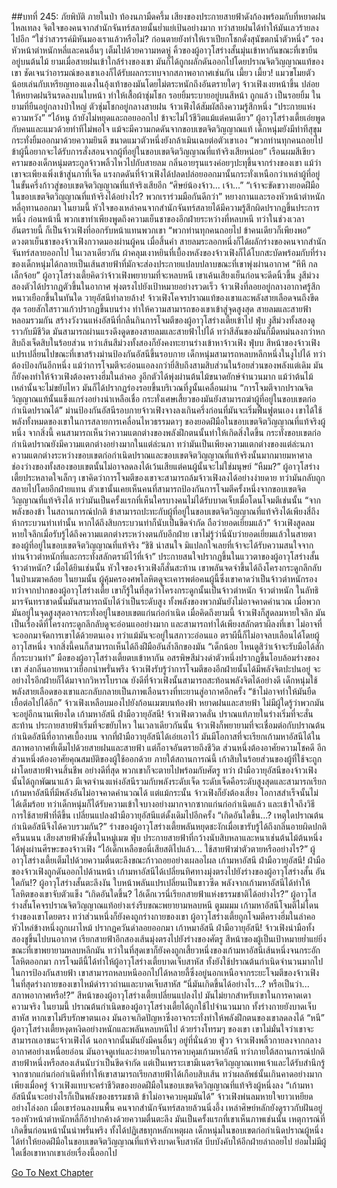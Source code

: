 ##บทที่ 245: ภัยพิบัติ
ภายในป่า
ท้องนภามืดครึ้ม เสียงของประกายสายฟ้าดังก้องพร้อมกับที่หยาดฝนไหลเทลง
จิตใจของคนจากสำนักจันทร์สลายนั้นย่ำแย่เป้นอย่างมาก ทว่าสายฝนได้ทำให้มันเลวร้ายลงไปอีก
“ใช่ว่าสวรรค์มิหันมองเราแล้วหรือไม่? ก่อนตายยังทำให้เราเปียกโชกดั่งสุนัขตกน้ำตัวหนึ่ง”
รองหัวหน้าตำหนักหลี่และคนอื่นๆ เต็มไปด้วยความหดหู่
คิ้วของผู้อาวุโสร่างสั้นมุ่นเข้าหากันขณะที่เขายืนอยู่บนต้นไม้ ยามเมื่อสายฝนเข้าใกล้ร่างของเขา มันก็ได้ถูกผลักดันออกไปโดยปราณจิตวิญญาณแท้ของเขา
ชัดเจนว่าอารมณ์ของเขาเองก็ได้รับผลกระทบจากสภาพอากาศเช่นกัน
เมี้ยว เมี้ยว!
แมวขโมยตัวน้อยเล่นกับเหรียญทองแดงในอุ้งเท้าของมันโดยไม่ตระหนักถึงอันตรายใดๆ
จ้าวเฟิงเงยหน้าขึ้น ปล่อยให้หยาดฝนรินรดลงบนใบหน้า ทำให้เสื้อผ้าชุ่มโชก รอยยิ้มระบายอยู่บนสีหน้า
ถูกแล้ว เป็นรอยยิ้ม
ในยามที่ยืนอยู่กลางป่าใหญ่ ตัวชุ่มโชกอยู่กลางสายฝน จ้าวเฟิงได้สัมผัสถึงความรู้สึกหนึ่ง “ประกายแห่งความหวัง”
“ไอ้หนู ถ้ายังไม่หยุดและถอยออกไป ข้าจะไม่ไว้ชีวิตแม้แต่คนเดียว”
ผู้อาวุโสร่างเตี้ยเอ่ยพูดกับคนและแมวด้วยท่าทีไม่พอใจ
แม้จะมีความกดดันจากขอบเขตจิตวิญญาณแท้ เด็กหนุ่มยังมีท่าทีสุขุม กระทั่งยิ้มออกมาด้วยความยินดี ขนาดแมวตัวหนึ่งยังกล้าเมินเฉยต่อตัวเขาเอง
“พวกท่านทุกคนถอยไป ข้าผู้นี้อยากจะได้รับการสั่งสอนจากผู้ที่อยู่ในขอบเขตจิตวิญญาณที่แท้จริงเสียหน่อย”
เรือนผมสีเขียวครามของเด็กหนุ่มตระกูลจ้าวพลิ้วไหวไปกับสายลม กลิ่นอายรุนแรงค่อยๆปะทุขึ้นจากร่างของเขา
แม้ว่าเขาจะเพียงเพิ่งเข้าสู่นภาที่เจ็ด แรงกดดันที่จ้าวเฟิงได้ปลดปล่อยออกมานั้นกระทั่งเหนือกว่าเหล่าผู้ที่อยู่ในขั้นครึ่งก้าวสู่ขอบเขตจิตวิญญาณที่แท้จริงเสียอีก
“ศิษย์น้องจ้าว... เจ้า...”
“เจ้าจะขัดขวางยอดฝีมือในขอบเขตจิตวิญญาณที่แท้จริงได้อย่างไร? พวกเราร่วมมือกันดีกว่า”
หยางกานและรองหัวหน้าตำหนักหลี่อุทานออกมา
ในยามนี้ หัวใจของเหล่าคนจากสำนักจันทร์สลายได้มีความรู้สึกผิดปรากฏขึ้นประการหนึ่ง
ก่อนหน้านี้ พวกเขาทำเพียงพูดถึงความเย็นชาของอีกฝ่ายระหว่างที่หลบหนี
ทว่าในช่วงเวลาอันตรายนี้ ก็เป็นจ้าวเฟิงที่ออกรับหน้าแทนพวกเขา
“พวกท่านทุกคนถอยไป ข้าคนเดียวก็เพียงพอ”
ดวงตาเย็นชาของจ้าวเฟิงกวาดมองผ่านผู้คน
เมื่อสิ้นคำ สายลมระลอกหนึ่งก็ได้ผลักร่างของคนจากสำนักจันทร์สลายออกไป
ในเวลาเดียวกัน
ผ้าคลุมเงาหยินที่เบื้องหลังของจ้าวเฟิงก็ได้โบกสะบัดพร้อมกับที่ร่างของเด็กหนุ่มได้กลายเป็นเส้นสายฟ้าที่มักจะส่องประกายแปลบปลาบขณะที่เขาพุ่งผ่านอากาศ
“หึหึ กลเล็กจ้อย”
ผู้อาวุโสร่างเตี้ยคิดว่าจ้าวเฟิงพยายามที่จะหลบหนี เขาเค้นเสียงเย็นก่อนจะดีดนิ้วขึ้น งูสีม่วงสองตัวได้ปรากฏตัวขึ้นในอากาศ พุ่งตรงไปยังเป้าหมายอย่างรวดเร็ว
จ้าวเฟิงที่ลอยอยู่กลางอากาศรู้สึกหนาวเยือกขึ้นในทันใด
วายุอัสนีทำลายล้าง!
จ้าวเฟิงโคจรปราณแท้ของเขาและพลังสายเลือดจนถึงขีดสุด รอยสักใสราวแก้วปรากฏขึ้นบนร่าง ทำให้ความสามารถของเขาเข้าสู่จุดสูงสุด
สายลมและสายฟ้าหลอมรวมกัน สร้างวังวนแห่งอัสนีที่กลืนกินการโจมตีของผู้อาวุโสร่างเตี้ยเข้าไป
ฟุ่บ
งูสีม่วงทั้งสองดูราวกับมีชีวิต มันสามารถผ่านแรงดึงดูดของสายลมและสายฟ้าไปได้ ทว่าสีสันของมันก็มืดหม่นลงกว่าหกสิบถึงเจ็ดสิบในร้อยส่วน
ทว่าเส้นสีม่วงทั้งสองก็ยังคงทะยานร่างเข้าหาจ้าวเฟิง
ฟุ่บบ
สีหน้าของจ้าวเฟิงแปรเปลี่ยนไปขณะที่เขาสร้างม่านป้องกันอัสนีขึ้นรอบกาย เด็กหนุ่มสามารถหลบหลีกหนึ่งในงูไปได้ ทว่าต้องป้องกันอีกหนึ่ง
แม้ว่าการโจมตีจะอ่อนแอลงกว่ายี่สิบถึงสามสิบส่วนในร้อยส่วนของพลังแต่เดิม มันก็ยังคงทำให้จ้าวเฟิงต้องครางฮึ่มในลำคอ
งูอีกตัวได้พุ่งผ่านต้นไม้ขนาดยักษ์จำนวนมาก
แม้ว่าต้นไม้เหล่านั้นจะไม่ขยับไหว มันก็ได้ปรากฏร่องรอยขึ้นบริเวณที่งูนั้นเคลื่อนผ่าน
“การโจมตีจากปราณจิตวิญญาณแท้นั้นแข็งแกร่งอย่างน่าเหลือเชื่อ กระทั่งเศษเสี้ยวของมันยังสามารถฆ่าผู้ที่อยู่ในขอบเขตก่อกำเนิดปราณได้”
ม่านป้องกันอัสนีรอบกายจ้าวเฟิงจางลงเกินครึ่งก่อนที่มันจะเริ่มฟื้นฟูตนเอง
เขาได้ใช้พลังทั้งหมดของเขาในการสลายการเคลื่อนไหวธรรมดาๆ ของยอดฝีมือในขอบเขตจิตวิญญาณที่แท้จริงผู้หนึ่ง จากสิ่งนี้ คนสามารถเห็นว่าความแตกต่างของพลังฝึกตนนั้นทำให้เกิดสิ่งใดขึ้น
กระทั่งขอบเขตก่อกำเนิดปราณยังมีความแตกต่างอย่างมากในแต่ล่ะนภา
ทว่ามันเป็นเพียงความแตกต่างของแต่ล่ะนภา
ความแตกต่างระหว่างขอบเขตก่อกำเนิดปราณและขอบเขตจิตวิญญาณที่แท้จริงนั้นมากมายมหาศาล ช่องว่างของทั้งสองขอบเขตนั้นไม่อาจลดลงได้เว้นเสียแต่คนผู้นั้นจะไม่ใช่มนุษย์
“หืมม?”
ผู้อาวุโสร่างเตี้ยประหลาดใจเล็กๆ เขาคิดว่าการโจมตีของเขาจะสามารถล้มจ้าวเฟิงลงได้อย่างง่ายดาย ทว่ามันกลับถูกสลายไปโดยอีกฝ่ายแทน
ตัวเขานั้นเคยเห็นคนที่สามารถป้องกันการโจมตีครั้งหนึ่งจากขอบเขตจิตวิญญาณที่แท้จริงได้
ทว่ามันเป็นครั้งแรกที่เห็นใครบางคนไม่ได้รับบาดเจ็บเมื่อโดนโจมตีเช่นนั้น
“จากพลังของข้า ในสถานการณ์ปกติ ข้าสามารถปะทะกับผู้ที่อยู่ในขอบเขตจิตวิญญาณที่แท้จริงได้เพียงสี่ถึงห้ากระบวนท่าเท่านั้น หากได้ถึงสิบกระบวนท่าก็นับเป็นขีดจำกัด ถือว่ายอดเยี่ยมแล้ว”
จ้าวเฟิงสูดลมหายใจลึกเมื่อรับรู้ได้ถึงความแตกต่างระหว่างตนกับอีกฝ่าย
เขาไม่รู้ว่านี่นับว่ายอดเยี่ยมแล้วในสายตาของผู้ที่อยู่ในขอบเขตจิตวิญญาณที่แท้จริง
“ชิชิ น่าสนใจ มิแปลกใจเลยที่เจ้าจะได้รับความสนใจจากท่านจ้าวตำหนักที่และกระทั่งสลักตราผีไว้ที่เจ้า”
ประกายสนใจปรากฏขึ้นในแววตาของผู้อาวุโสร่างสั้น
จ้าวตำหนัก?
เมื่อได้ยินเช่นนั้น หัวใจของจ้าวเฟิงก็สั่นสะท้าน เขาพลันจดจำขึ้นได้ถึงโครงกระดูกลึกลับในป่าเมฆาคล้อย
ในยามนั้น ผู้คุ้มครองศพโลหิตดูจะเคารพต่อคนผู้นี้ซึ่งเขาคาดว่าเป็นจ้าวตำหนักรอง
ทว่าจากปากของผู้อาวุโสร่างเตี้ย เขาก็รู้ในที่สุดว่าโครงกระดูกนั้นเป็นจ้าวตำหนัก
จ้าวตำหนัก ในลัทธิมารจันทราชาดนั้นมันสามารถนับได้ว่าเป็นระดับสูง ทั้งพลังของพวกมันยังไม่อาจคาดคำนวณ เมื่อพวกมันอยู่ในจุดสูงสุดอาจกระทั่งอยู่ในขอบเขตแก่นก่อกำเนิด
เมื่อคิดถึงยามนี้ จ้าวเฟิงก็สูดลมหายใจลึก
มันเป็นเรื่องดีที่โครงกระดูกลึกลับดูจะอ่อนแออย่างมาก และสามารถทำได้เพียงสลักตราผีลงที่เขา ไม่อาจที่จะออกมาจัดการเขาได้ด้วยตนเอง
ทว่าแม้มันจะอยู่ในสภาวะอ่อนแอ ตราผีนี้ก็ไม่อาจลบเลือนได้โดยผู้อาวุโสหนึ่ง จากสิ่งนี้คนก็สามารถเห็นได้ถึงฝีมืออันล้ำลึกของมัน
“เด็กน้อย ไหนดูสิว่าเจ้าจะรับมือได้สักกี่กระบวนท่า”
มือของผู้อาวุโสร่างเตี้ยตบเข้าหากัน อสรพิษสีม่วงดำตัวหนึ่งปรากฏขึ้นโอบล้อมร่างของเขา ส่งกลิ่นอายหนาวเยือกน่าพรั่นพรึง
จ้าวเฟิงรับรู้ว่าการโจมตีของอีกฝ่ายนั้นได้มีพลังจิตปะปนอยู่ จะอย่างไรอีกฝ่ายก็ได้มาจากวิหารโบราณ
ยังดีที่จ้าวเฟิงนั้นสามารถสะท้อนพลังจิตได้อย่างดี เด็กหนุ่มใช้พลังสายเลือดของเขาและกลับกลายเป็นภาพเลือนรางที่ทะยานสู่อากาศอีกครั้ง
“ข้าไม่อาจทำให้มันยืดเยื้อต่อไปได้อีก”
จ้าวเฟิงเหลือบมองไปยังก้อนเมฆบนท้องฟ้า หยาดฝนและสายฟ้า ไม่มีผู้ใดรู้ว่าพวกมันจะอยู่อีกนานเพียงใด
เก้ามหาอัสนี ฝ่ามือวายุอัสนี!
จ้าวเฟิงตวาดลั่น ปราณแท้ภายในร่างเริ่มที่จะสั่นสะท้าน ประกายสายฟ้าเริ่มที่จะขยับไหว
ในเวลาเดียวกันนั้น จ้าวเฟิงก็พยายามที่จะเชื่อมต่อกับปราณต้นกำเนิดอัสนีที่อากาศเบื้องบน
จากที่ฝ่ามือวายุอัสนีได้เอ่ยเอาไว้ มันมีโอกาสที่จะเรียกเก้ามหาอัสนีได้ในสภาพอากาศที่เต็มไปด้วยสายฝนและสายฟ้า แต่ก็อาจอันตรายถึงชีวิต
ส่วนหนึ่งต้องอาศัยความโชคดี อีกส่วนหนึ่งต้องอาศัยคุณสมบัติของผู้ใช้ออกด้วย
ภายใต้สถานการณ์นี้ เก้าสิบในร้อยส่วนของผู้ที่ใช้จะถูกผ่าโดยสายฟ้าจนสิ้นชีพ อย่างดีที่สุด พวกเขาก็จะตายไปพร้อมกับศัตรู
ทว่า ฝ่ามือวายุอัสนีของจ้าวเฟิงนั้นได้ถูกพัฒนาแล้ว มีเจตจำนงแห่งอัสนีรวมกับพลังระดับเจ็ด
ระดับเจ็ดคือระดับสูงสุดและสามารถเรียกเก้ามหาอัสนีที่มีพลังอันไม่อาจคาดคำนวณได้
แต่แม้กระนั้น จ้าวเฟิงก็ยังต้องเสี่ยง โอกาสสำเร็จนั้นไม่ได้เต็มร้อย
ทว่าเด็กหนุ่มก็ได้รับความเข้าใจบางอย่างมากจากซากแก่นก่อกำเนิดแล้ว และเข้าใจถึงวิธีการใช้สายฟ้าที่ดีขึ้น เปลี่ยนแปลงฝ่ามือวายุอัสนีแต่ดั้งเดิมไปอีกครั้ง
“เกิดอันใดขึ้น...? เหตุใดปราณต้นกำเนิดอัสนีจึงได้ควบรวมกัน?”
ร่างของผู้อาวุโสร่างเตี้ยพลันหยุดชะงักเมื่อเขารับรู้ได้ถึงกลิ่นอายผิดปกติ
ครืนนนน
เสียงสายฟ้าดังขึ้นในหมู่เมฆ
ฟุ่บ
ประกายสายฟ้าที่กว้างนับสิบหลาและหนาเช่นต้นไม้ต้นหนึ่งได้พุ่งผ่านศีรษะของจ้าวเฟิง
“ไอ้เด็กเหลือขอนี่เสียสติไปแล้ว... ใช้สายฟ้าฆ่าตัวตายหรืออย่างไร?”
ผู้อาวุโสร่างเตี้ยเต็มไปด้วยความตื่นตะลึงขณะก้าวถอยอย่างเผลอไผล
เก้ามหาอัสนี ฝ่ามือวายุอัสนี!
ฝ่ามือของจ้าวเฟิงถูกดันออกไปด้านหน้า เก้ามหาอัสนีได้เปลี่ยนทิศทางมุ่งตรงไปยังร่างของผู้อาวุโสร่างสั้น
อันใดกัน!?
ผู้อาวุโสร่างสั้นตะลึงงัน ใบหน้าพลันแปรเปลี่ยนเป็นขาวซีด พลังจากเก้ามหาอัสนีได้ทำให้โลหิตของเขาจับตัวแข็ง
“เกิดอันใดขึ้น? ไอ้เด็กเวรนี่เรียกสายฟ้าแห่งธรรมชาติได้อย่างไร?”
ผู้อาวุโสร่างสั้นโคจรปราณจิตวิญญาณแท้อย่างเร่งรีบขณะพยายามหลบหนี
ตูมมมม
เก้ามหาอัสนีโจมตีไม่โดนร่างของเขาโดยตรง ทว่าส่วนหนึ่งก็ยังคงถูกร่างกายของเขา
ผู้อาวุโสร่างเตี้ยถูกโจมตีครางฮึ่มในลำคอ หัวไหล่ข้างหนึ่งถูกเผาไหม้ ปรากฏควันดำลอยออกมา
เก้าหมาอัสนี ฝ่ามือวายุอัสนี!
จ้าวเฟิงนำมือทั้งสองชูขึ้นไปบนอากาศ เรียกสายฟ้าอีกสองเส้นมุ่งตรงไปยังร่างของศัตรู
สีหน้าของผู้เป็นเป้าหมายย่ำแย่ยิ่งขณะที่เขาพยายามหลบหลีกมัน
ทว่าในที่สุดเขาก็ยังคงถูกเสี้ยวหนึ่งของเก้ามหาอัสนีเส้นหนึ่งจนกระอักโลหิตออกมา
การโจมตีนี้ได้ทำให้ผู้อาวุโสร่างเตี้ยบาดเจ็บสาหัส ทั้งยังใช้ปราณต้นกำเนิดจำนวนมากไปในการป้องกันสายฟ้า
เขาสามารถหลบหนีออกไปได้หลายลี้ซึ่งอยู่นอกเหนือจากระยะโจมตีของจ้าวเฟิงในที่สุดร่างกายของเขาไหม้ดำราวถ่านและบาดเจ็บสาหัส
“นี่มันเกิดขึ้นได้อย่างไร...? หรือเป็นว่า... สภาพอากาศหรือ!?”
สีหน้าของผู้อาวุโสร่างเตี้ยเปลี่ยนแปลงไป มันไม่ยากสำหรับเขาในการคาดเดาความจริง
ในยามนี้ ปราณต้นกำเนิดของผู้อาวุโสร่างเตี้ยได้ถูกใช้ไปจำนวนมาก ทั้งร่างกายยังบาดเจ็บสาหัส หากเขาไม่รีบรักษาตนเอง มันอาจเกิดปัญหาซึ่งอาจกระทั่งทำให้พลังฝึกตนของเขาลดลงได้
“หนี”
ผู้อาวุโสร่างเตี้ยหงุดหงิดอย่างหนักและพลันหลบหนีไป
ด้วยร่างโทรมๆ ของเขา เขาไม่มั่นใจว่าเขาจะสามารถเอาชนะจ้าวเฟิงได้ นอกจากนั้นมันยังมีคนอื่นๆ อยู่ที่นั่นด้วย
ฟู่วว
จ้าวเฟิงพลิ้วกายลงจากกลางอากาศอย่างเหนื่อยอ่อน
มันอาจดูเท่และง่ายดายในการควบคุมเก้ามหาอัสนี ทว่าภายใต้สถานการณ์ปกติ สายฟ้าหนึ่งหรือสองเส้นนับว่าเป็นขีดจำกัด แต่เป็นเพราะเขามีเนตรจิตวิญญาณเทพเจ้าและได้รับสำนึกรู้จากซากแก่นก่อกำเนิดที่ทำให้เขาสามารถเรียกสายฟ้าได้เกือบสิบเส้น
ทว่าผลลัพธ์นั้นเกินคาดอย่างมาก
เพียงเมื่อครู่ จ้าวเฟิงแทบจะคร่าชีวิตของยอดฝีมือในขอบเขตจิตวิญญาณที่แท้จริงผู้หนึ่งลง
“เก้ามหาอัสนีนั้นจะอย่างไรก็เป็นพลังของธรรมชาติ ข้าไม่อาจควบคุมมันได้”
จ้าวเฟิงพ่นลมหายใจยาวเหยียดอย่างโล่งอก
เมื่อเขาร่อนลงบนพื้น คนจากสำนักจันทร์สลายล้วนนิ่งอึ้ง
เหล่าศิษย์หลักยังดูราวกับฝันอยู่
รองหัวหน้าตำหนักหลี่ก็อ้าปากค้างด้วยความตื่นตะลึง มันเป็นครั้งแรกที่เขาเห็นภาพเช่นนั้น
เหตุการณ์ที่เกิดขึ้นก่อนหน้านั้นน่าพรั่นพรึง ทั้งได้ปฏิเสธทุกหลักเหตุผล
เด็กหนุ่มในขอบเขตก่อกำเนิดปราณผู้หนึ่งได้ทำให้ยอดฝีมือในขอบเขตจิตวิญญาณที่แท้จริงบาดเจ็บสาหัส บีบบังคับให้อีกฝ่ายล่าถอยไป ย่อมไม่มีผู้ใดเชื่อเขาหากเขาเอ่ยเรื่องนี้ออกไป


[Go To Next Chapter]( ./25.md)
